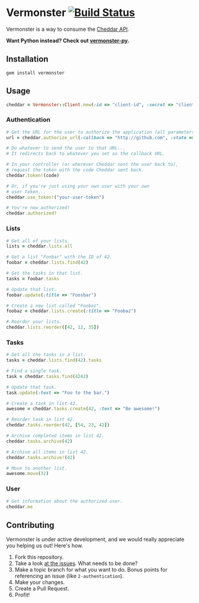 # Vermonster [![Build Status](https://travis-ci.org/eturk/vermonster.png?branch=master)](https://travis-ci.org/eturk/vermonster)

Vermonster is a way to consume the [Cheddar API](https://cheddarapp.com/developer).

**Want Python instead? Check out [vermonster-py](https://github.com/jpennell/vermonster-py).**

## Installation

```
gem install vermonster
```

## Usage

```ruby
cheddar = Vermonster::Client.new(:id => "client-id", :secret => "client-secret")
```


### Authentication

```ruby
# Get the URL for the user to authorize the application (all parameters optional).
url = cheddar.authorize_url(:callback => "http://github.com", :state => "Foobar")

# Do whatever to send the user to that URL...
# It redirects back to whatever you set as the callback URL.

# In your controller (or wherever Cheddar sent the user back to),
# request the token with the code Cheddar sent back.
cheddar.token!(code)

# Or, if you're just using your own user with your own
# user token...
cheddar.use_token!("your-user-token")

# You're now authorized!
cheddar.authorized?
```


### Lists

```ruby
# Get all of your lists.
lists = cheddar.lists.all

# Get a list "Foobar" with the ID of 42.
foobar = cheddar.lists.find(42)

# Get the tasks in that list.
tasks = foobar.tasks

# Update that list.
foobar.update(:title => "Foosbar")

# Create a new list called "Foobaz".
foobaz = cheddar.lists.create(:title => "Foobaz")

# Reorder your lists.
cheddar.lists.reorder([42, 12, 35])
```


### Tasks

```ruby
# Get all the tasks in a list.
tasks = cheddar.lists.find(42).tasks

# Find a single task.
task = cheddar.tasks.find(4242)

# Update that task.
task.update(:text => "Foo to the bar.")

# Create a task in list 42.
awesome = cheddar.tasks.create(42, :text => "Be awesome!")

# Reorder task in list 42.
cheddar.tasks.reorder(42, [54, 23, 42])

# Archive completed items in list 42.
cheddar.tasks.archive(42)

# Archive all items in list 42.
cheddar.tasks.archive!(42)

# Move to another list.
awesome.move(32)
```


### User

```ruby
# Get information about the authorized user.
cheddar.me
```


## Contributing

Vermonster is under active development, and we would really appreciate you helping us out! Here's how.

1. Fork this repository.
2. Take a look [at the issues](https://github.com/eturk/vermonster/issues). What needs to be done?
3. Make a topic branch for what you want to do. Bonus points for referencing an issue (like `2-authentication`).
4. Make your changes.
5. Create a Pull Request.
6. Profit!
